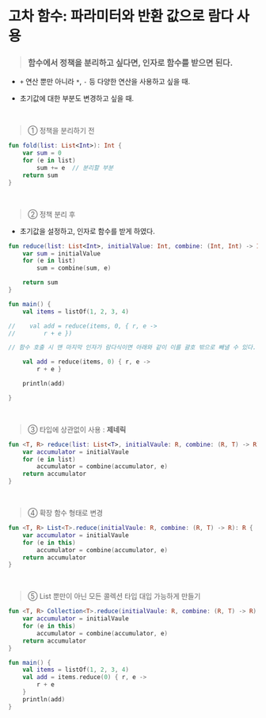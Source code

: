 # 고차 함수: 파라미터와 반환 값으로 람다 사용

> ### 함수에서 정책을 분리하고 싶다면, 인자로 함수를 받으면 된다.

- `+` 연산 뿐만 아니라 `*`, `-` 등 다양한 연산을 사용하고 싶을 때.

- 초기값에 대한 부분도 변경하고 싶을 때.

<br>

> ① 정책을 분리하기 전

```kotlin
fun fold(list: List<Int>): Int {
    var sum = 0
    for (e in list)
        sum += e  // 분리할 부분
    return sum
}
```

<br>

> ② 정책 분리 후

- 초기값을 설정하고, 인자로 함수를 받게 하였다.

```kotlin
fun reduce(list: List<Int>, initialValue: Int, combine: (Int, Int) -> Int): Int {
    var sum = initialValue
    for (e in list)
        sum = combine(sum, e)

    return sum
}
```

```kotlin
fun main() {
    val items = listOf(1, 2, 3, 4)

//    val add = reduce(items, 0, { r, e ->
//        r + e })

// 함수 호출 시 맨 마지막 인자가 람다식이면 아래와 같이 이를 괄호 밖으로 빼낼 수 있다.

    val add = reduce(items, 0) { r, e ->
        r + e }

    println(add)

}
```

<br>

> ③ 타입에 상관없이 사용 : **제네릭**


```kotlin
fun <T, R> reduce(list: List<T>, initialVaule: R, combine: (R, T) -> R): R {
    var accumulator = initialVaule
    for (e in list)
        accumulator = combine(accumulator, e)
    return accumulator
}
```

<br>

> ④ 확장 함수 형태로 변경

```kotlin
fun <T, R> List<T>.reduce(initialVaule: R, combine: (R, T) -> R): R {
    var accumulator = initialVaule
    for (e in this)
        accumulator = combine(accumulator, e)
    return accumulator
}
```

<br>

> ⑤ List 뿐만이 아닌 모든 콜렉션 타입 대입 가능하게 만들기

```kotlin
fun <T, R> Collection<T>.reduce(initialVaule: R, combine: (R, T) -> R): R {
    var accumulator = initialVaule
    for (e in this)
        accumulator = combine(accumulator, e)
    return accumulator
}
```

```kotlin
fun main() {
    val items = listOf(1, 2, 3, 4)
    val add = items.reduce(0) { r, e ->
        r + e
    }
    println(add)
}
```

